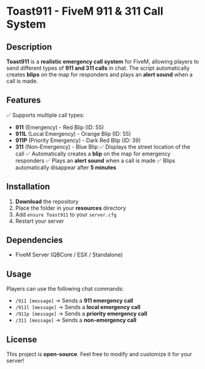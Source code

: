# Toast911 - FiveM 911 & 311 Call System

## Description
**Toast911** is a **realistic emergency call system** for FiveM, allowing players to send different types of **911 and 311 calls** in chat. The script automatically creates **blips** on the map for responders and plays an **alert sound** when a call is made.

## Features
✅ Supports multiple call types:
   - **911** (Emergency) - Red Blip (ID: 55)
   - **911L** (Local Emergency) - Orange Blip (ID: 55)
   - **911P** (Priority Emergency) - Dark Red Blip (ID: 39)
   - **311** (Non-Emergency) - Blue Blip
✅ Displays the street location of the call
✅ Automatically creates a **blip** on the map for emergency responders
✅ Plays an **alert sound** when a call is made
✅ Blips automatically disappear after **5 minutes**

## Installation
1. **Download** the repository
2. Place the folder in your **resources** directory
3. Add `ensure Toast911` to your `server.cfg`
4. Restart your server

## Dependencies
- FiveM Server (QBCore / ESX / Standalone)

## Usage
Players can use the following chat commands:
- `/911 [message]` → Sends a **911 emergency call**
- `/911l [message]` → Sends a **local emergency call**
- `/911p [message]` → Sends a **priority emergency call**
- `/311 [message]` → Sends a **non-emergency call**

## License
This project is **open-source**. Feel free to modify and customize it for your server!
